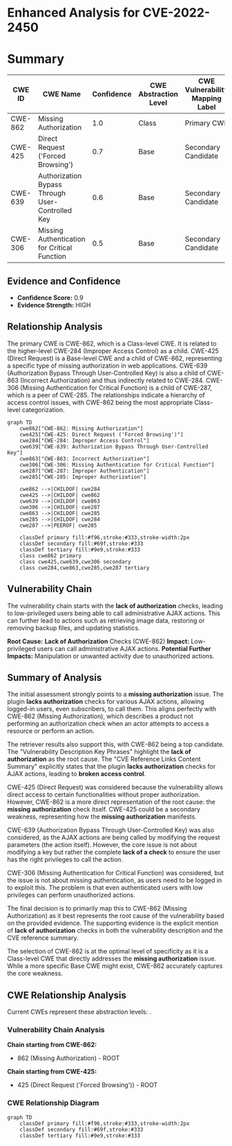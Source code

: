 # Enhanced Analysis for CVE-2022-2450

# Summary
| CWE ID | CWE Name | Confidence | CWE Abstraction Level | CWE Vulnerability Mapping Label | CWE-Vulnerability Mapping Notes |
|---|---|---|---|---|---|
| CWE-862 | Missing Authorization | 1.0 | Class | Primary CWE | Allowed-with-Review |
| CWE-425 | Direct Request ('Forced Browsing') | 0.7 | Base | Secondary Candidate | Allowed |
| CWE-639 | Authorization Bypass Through User-Controlled Key | 0.6 | Base | Secondary Candidate | Allowed |
| CWE-306 | Missing Authentication for Critical Function | 0.5 | Base | Secondary Candidate | Allowed |

## Evidence and Confidence

*   **Confidence Score:** 0.9
*   **Evidence Strength:** HIGH

## Relationship Analysis
The primary CWE is CWE-862, which is a Class-level CWE. It is related to the higher-level CWE-284 (Improper Access Control) as a child. CWE-425 (Direct Request) is a Base-level CWE and a child of CWE-862, representing a specific type of missing authorization in web applications. CWE-639 (Authorization Bypass Through User-Controlled Key) is also a child of CWE-863 (Incorrect Authorization) and thus indirectly related to CWE-284. CWE-306 (Missing Authentication for Critical Function) is a child of CWE-287, which is a peer of CWE-285. The relationships indicate a hierarchy of access control issues, with CWE-862 being the most appropriate Class-level categorization.

```mermaid
graph TD
    cwe862["CWE-862: Missing Authorization"]
    cwe425["CWE-425: Direct Request ('Forced Browsing')"]
    cwe284["CWE-284: Improper Access Control"]
    cwe639["CWE-639: Authorization Bypass Through User-Controlled Key"]
    cwe863["CWE-863: Incorrect Authorization"]
    cwe306["CWE-306: Missing Authentication for Critical Function"]
    cwe287["CWE-287: Improper Authentication"]
    cwe285["CWE-285: Improper Authorization"]

    cwe862 -->|CHILDOF| cwe284
    cwe425 -->|CHILDOF| cwe862
    cwe639 -->|CHILDOF| cwe863
    cwe306 -->|CHILDOF| cwe287
    cwe863 -->|CHILDOF| cwe285
    cwe285 -->|CHILDOF| cwe284
    cwe287 -->|PEEROF| cwe285

    classDef primary fill:#f96,stroke:#333,stroke-width:2px
    classDef secondary fill:#69f,stroke:#333
    classDef tertiary fill:#9e9,stroke:#333
    class cwe862 primary
    class cwe425,cwe639,cwe306 secondary
    class cwe284,cwe863,cwe285,cwe287 tertiary
```

## Vulnerability Chain
The vulnerability chain starts with the **lack of authorization** checks, leading to low-privileged users being able to call administrative AJAX actions. This can further lead to actions such as retrieving image data, restoring or removing backup files, and updating statistics.

**Root Cause:** **Lack of Authorization** Checks (CWE-862)
**Impact:** Low-privileged users can call administrative AJAX actions.
**Potential Further Impacts:** Manipulation or unwanted activity due to unauthorized actions.

## Summary of Analysis
The initial assessment strongly points to a **missing authorization** issue. The plugin **lacks authorization** checks for various AJAX actions, allowing logged-in users, even subscribers, to call them. This aligns perfectly with CWE-862 (Missing Authorization), which describes a product not performing an authorization check when an actor attempts to access a resource or perform an action.

The retriever results also support this, with CWE-862 being a top candidate. The "Vulnerability Description Key Phrases" highlight the **lack of authorization** as the root cause. The "CVE Reference Links Content Summary" explicitly states that the plugin **lacks authorization** checks for AJAX actions, leading to **broken access control**.

CWE-425 (Direct Request) was considered because the vulnerability allows direct access to certain functionalities without proper authorization. However, CWE-862 is a more direct representation of the root cause: the **missing authorization** check itself. CWE-425 could be a secondary weakness, representing how the **missing authorization** manifests.

CWE-639 (Authorization Bypass Through User-Controlled Key) was also considered, as the AJAX actions are being called by modifying the request parameters (the action itself). However, the core issue is not about modifying a key but rather the complete **lack of a check** to ensure the user has the right privileges to call the action.

CWE-306 (Missing Authentication for Critical Function) was considered, but the issue is not about missing authentication, as users need to be logged in to exploit this. The problem is that even authenticated users with low privileges can perform unauthorized actions.

The final decision is to primarily map this to CWE-862 (Missing Authorization) as it best represents the root cause of the vulnerability based on the provided evidence. The supporting evidence is the explicit mention of **lack of authorization** checks in both the vulnerability description and the CVE reference summary.

The selection of CWE-862 is at the optimal level of specificity as it is a Class-level CWE that directly addresses the **missing authorization** issue. While a more specific Base CWE might exist, CWE-862 accurately captures the core weakness.


## CWE Relationship Analysis

Current CWEs represent these abstraction levels: .


### Vulnerability Chain Analysis

**Chain starting from CWE-862:**
- 862 (Missing Authorization) - ROOT


**Chain starting from CWE-425:**
- 425 (Direct Request ('Forced Browsing')) - ROOT



### CWE Relationship Diagram

```mermaid
graph TD
    classDef primary fill:#f96,stroke:#333,stroke-width:2px
    classDef secondary fill:#69f,stroke:#333
    classDef tertiary fill:#9e9,stroke:#333
```